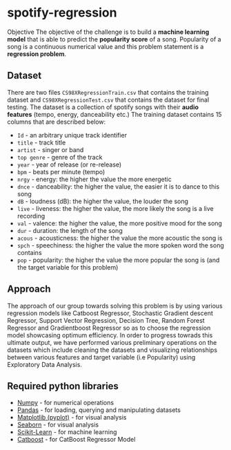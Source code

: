 # spotify-regression
 Objective  The objective of the challenge is to build a **machine learning model** that is able to predict the **popularity score** of a song. Popularity of a song is a continuous numerical value and this problem statement is a **regression problem**.
## Dataset

There are two files `CS98XRegressionTrain.csv` that contains the training dataset and `CS98XRegressionTest.csv` that contains the dataset for final testing. The dataset is a collection of spotify songs with their **audio features** (tempo, energy, danceability etc.) The training dataset contains 15 columns that are described below:

- `Id` - an arbitrary unique track identifier
- `title` - track title
- `artist` - singer or band
- `top genre` - genre of the track
- `year` - year of release (or re-release)
- `bpm` - beats per minute (tempo)
- `nrgy` - energy: the higher the value the more energetic
- `dnce` - danceability: the higher the value, the easier it is to dance to this song
- `dB` - loudness (dB): the higher the value, the louder the song
- `live` - liveness: the higher the value, the more likely the song is a live recording
- `val` - valence: the higher the value, the more positive mood for the song
- `dur` - duration: the length of the song
- `acous` - acousticness: the higher the value the more acoustic the song is
- `spch` - speechiness: the higher the value the more spoken word the song contains
- `pop` - popularity: the higher the value the more popular the song is (and the target variable for this problem)

## Approach

The approach of our group towards solving this problem is by using various regression models like Catboost Regressor, Stochastic Gradient descent Regressor, Support Vector Regression, Decision Tree, Random Forest Regressor and Gradientboost Regressor so as to choose the regression model showcasing optimum efficiency. In order to progress towrads this ultimate output, we have performed various preliminary operations on the datasets which include cleaning the datasets and visualizing relationships between various features and target variable (i.e Popularity) using Exploratory Data Analysis. 

## Required python libraries

- [Numpy](https://numpy.org/) - for numerical operations
- [Pandas](https://pandas.pydata.org/) - for loading, querying and manipulating datasets
- [Matplotlib (pyplot)](https://matplotlib.org/3.5.3/api/_as_gen/matplotlib.pyplot.html) - for visual analysis
- [Seaborn](https://seaborn.pydata.org/) - for visual analysis
- [Scikit-Learn](https://scikit-learn.org/stable/) - for machine learning
- [Catboost](https://catboost.ai/en/docs/concepts/python-reference_catboostregressor) - for CatBoost Regressor Model
